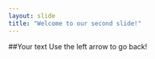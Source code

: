 ```yaml
---
layout: slide
title: "Welcome to our second slide!"
---
```

##Your text
Use the left arrow to go back!

